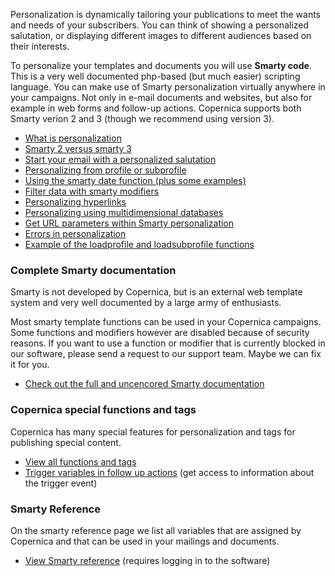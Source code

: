 Personalization is dynamically tailoring your publications to meet the
wants and needs of your subscribers. You can think of showing a
personalized salutation, or displaying different images to different
audiences based on their interests.

To personalize your templates and documents you will use **Smarty
code**. This is a very well documented php-based (but much easier)
scripting language. You can make use of Smarty personalization virtually
anywhere in your campaigns. Not only in e-mail documents and websites,
but also for example in web forms and follow-up actions. Copernica
supports both Smarty verion 2 and 3 (though we recommend using version
3).

-   [What is
    personalization](./what-is-personalization.md)
-   [Smarty 2 versus smarty
    3](./smarty-2-vs-smarty-3.md)
-   [Start your email with a personalized
    salutation](./personalized-salutation-in-email-using-smarty-code.md)
-   [Personalizing from profile or
    subprofile](./personalizing-from-a-profile-or-subprofile.md)
-   [Using the smarty date function (plus some
    examples)](./using-the-smarty-date-function.md)
-   [Filter data with smarty
    modifiers](./filter-data-with-smarty-modifiers.md)
-   [Personalizing
    hyperlinks](./personalizing-hyperlinks.md)
-   [Personalizing using multidimensional
    databases](./personalizing-using-multi-dimensional-databases.md)
-   [Get URL parameters within Smarty
    personalization](./get-url-parameters-within-smarty-personalization.md)
-   [Errors in
    personalization](./errors-in-personalization.md)
-   [Example of the loadprofile and loadsubprofile
    functions](./example-of-the-loadprofile-and-loadsubprofile-functions.md)

### Complete Smarty documentation

Smarty is not developed by Copernica, but is an external web template
system and very well documented by a large army of enthusiasts.

Most smarty template functions can be used in your Copernica campaigns.
Some functions and modifiers however are disabled because of security
reasons. If you want to use a function or modifier that is currently
blocked in our software, please send a request to our support team.
Maybe we can fix it for you.

-   [Check out the full and uncencored Smarty
    documentation](http://www.smarty.net/docs/en/)

### Copernica special functions and tags

Copernica has many special features for personalization and tags for
publishing special content.

-   [View all functions and
    tags](./special-functions-and-tags.md)
-   [Trigger variables in follow up
    actions](./extra-variables-for-follow-ups.md)
    (get access to information about the trigger event)

### Smarty Reference

On the smarty reference page we list all variables that are assigned by
Copernica and that can be used in your mailings and documents.

-   [View Smarty reference](./smarty.md)
    (requires logging in to the software)


